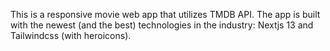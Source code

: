 This is a responsive movie web app that utilizes TMDB API.
The app is built with the newest (and the best) technologies in the industry: Nextjs 13 and Tailwindcss (with heroicons).
